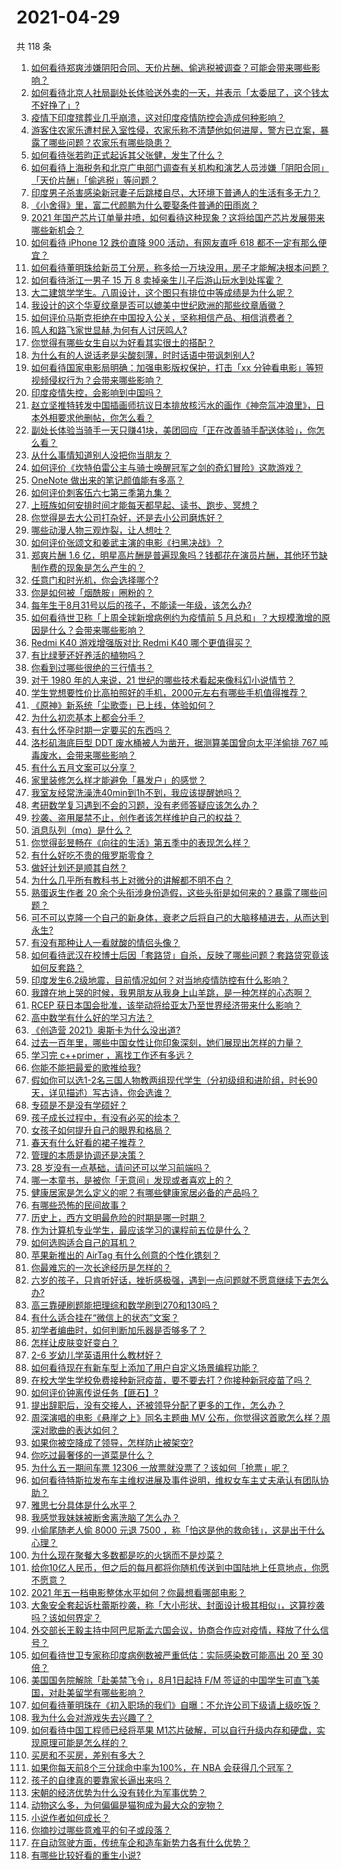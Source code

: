 # 2021-04-29

共 118 条

<!-- BEGIN -->
<!-- 最后更新时间 Thu Apr 29 2021 10:32:06 GMT+0800 (China Standard Time) -->

1. [如何看待郑爽涉嫌阴阳合同、天价片酬、偷逃税被调查？可能会带来哪些影响？](https://www.zhihu.com/question/457029348)
2. [如何看待北京人社局副处长体验送外卖的一天，并表示「太委屈了，这个钱太不好挣了」?](https://www.zhihu.com/question/456959883)
3. [疫情下印度殡葬业几乎崩溃，这对印度疫情防控会造成何种影响？](https://www.zhihu.com/question/456842008)
4. [游客住农家乐遭村民入室性侵，农家乐称不清楚他如何进屋，警方已立案，暴露了哪些问题？农家乐有哪些隐患？](https://www.zhihu.com/question/456979537)
5. [如何看待张若昀正式起诉其父张健，发生了什么？](https://www.zhihu.com/question/457017364)
6. [如何看待上海税务和北京广电部门调查有关机构和演艺人员涉嫌「阴阳合同」「天价片酬」「偷逃税」等问题？](https://www.zhihu.com/question/457028571)
7. [印度男子杀害感染新冠妻子后跳楼自尽，大环境下普通人的生活有多无力？](https://www.zhihu.com/question/456933930)
8. [《小舍得》里，富二代颜鹏为什么要娶条件普通的田雨岚？](https://www.zhihu.com/question/455511910)
9. [2021
   年国产芯片订单量井喷，如何看待这种现象？这将给国产芯片发展带来哪些新机会？](https://www.zhihu.com/question/456099048)
10. [如何看待 iPhone 12 跌价直降 900 活动，有网友直呼 618
    都不一定有那么便宜？](https://www.zhihu.com/question/455284196)
11. [如何看待董明珠给新员工分房，称多给一万块没用，房子才能解决根本问题？](https://www.zhihu.com/question/456846832)
12. [如何看待浙江一男子 15 万 8
    卖掉亲生儿子后游山玩水到处挥霍？](https://www.zhihu.com/question/456944988)
13. [大二建筑学学生。八周设计，这个图只有排位中等成绩是为什么呢？](https://www.zhihu.com/question/456920592)
14. [我设计的这个华夏纹章是否可以媲美中世纪欧洲的那些纹章盾徽？](https://www.zhihu.com/question/456639275)
15. [如何评价马斯克拒绝在中国投入公关，坚称相信产品、相信消费者？](https://www.zhihu.com/question/457012576)
16. [鸣人和路飞家世显赫,为何有人讨厌鸣人?](https://www.zhihu.com/question/455957638)
17. [你觉得有哪些女生自以为好看其实很土的搭配？](https://www.zhihu.com/question/298265287)
18. [为什么有的人说话老是尖酸刻薄，时时话语中带讽刺别人?](https://www.zhihu.com/question/22462053)
19. [如何看待国家电影局明确：加强电影版权保护，打击「xx
    分钟看电影」等短视频侵权行为？会带来哪些影响？](https://www.zhihu.com/question/456948544)
20. [印度疫情失控，会影响到中国吗？](https://www.zhihu.com/question/456775767)
21. [赵立坚推特转发中国插画师抗议日本排放核污水的画作《神奈氚冲浪里》，日本外相要求他删帖，你怎么看？](https://www.zhihu.com/question/456986557)
22. [副处长体验当骑手一天只赚41块，美团回应「正在改善骑手配送体验」，你怎么看？](https://www.zhihu.com/question/457000239)
23. [从什么事情知道别人没把你当朋友？](https://www.zhihu.com/question/360519545)
24. [如何评价《坎特伯雷公主与骑士唤醒冠军之剑的奇幻冒险》这款游戏？](https://www.zhihu.com/question/450893867)
25. [OneNote 做出来的笔记颜值能有多高？](https://www.zhihu.com/question/57139472)
26. [如何评价刺客伍六七第三季第九集？](https://www.zhihu.com/question/456973252)
27. [上班族如何安排时间才能每天都早起、读书、跑步、冥想？](https://www.zhihu.com/question/28042735)
28. [你觉得是去大公司打杂好，还是去小公司磨炼好？](https://www.zhihu.com/question/448879571)
29. [哪些动漫人物三观炸裂，让人想吐？](https://www.zhihu.com/question/368114291)
30. [如何评价张颂文和姜武主演的电影《扫黑决战》？](https://www.zhihu.com/question/455752818)
31. [郑爽片酬 1.6
    亿，明星高片酬是普遍现象吗？钱都花在演员片酬，其他环节缺制作费的现象是怎么产生的？](https://www.zhihu.com/question/456939801)
32. [任意门和时光机，你会选择哪个?](https://www.zhihu.com/question/456985357)
33. [你是如何被「烟酰胺」圈粉的？](https://www.zhihu.com/question/442307294)
34. [每年生于8月31号以后的孩子，不能读一年级，该怎么办?](https://www.zhihu.com/question/456626454)
35. [如何看待世卫称「上周全球新增病例约为疫情前 5
    月总和」？大规模激增的原因是什么？会带来哪些影响？](https://www.zhihu.com/question/456769223)
36. [Redmi K40 游戏增强版对比 Redmi K40
    哪个更值得买？](https://www.zhihu.com/question/456883260)
37. [有比绿萝还好养活的植物吗？](https://www.zhihu.com/question/456246463)
38. [你看到过哪些很绝的三行情书？](https://www.zhihu.com/question/448964234)
39. [对于 1980 年的人来说，21
    世纪的哪些技术看起来像科幻小说情节？](https://www.zhihu.com/question/449367400)
40. [学生党想要性价比高拍照好的手机，2000元左右有哪些手机值得推荐？](https://www.zhihu.com/question/397718205)
41. [《原神》新系统「尘歌壶」已上线，体验如何？](https://www.zhihu.com/question/456970363)
42. [为什么初恋基本上都会分手？](https://www.zhihu.com/question/24684849)
43. [有什么怀孕时期一定要买的东西吗？](https://www.zhihu.com/question/350267804)
44. [洛杉矶海底巨型 DDT 废水桶被人为凿开，据测算美国曾向太平洋偷排 767
    吨毒废水，会带来哪些影响？](https://www.zhihu.com/question/456938149)
45. [有什么五月文案可以分享？](https://www.zhihu.com/question/453507441)
46. [家里装修怎么样才能避免「暴发户」的感觉？](https://www.zhihu.com/question/456246481)
47. [我室友经常洗澡洗40min到1h不到，我应该提醒她吗？](https://www.zhihu.com/question/456731420)
48. [考研数学复习遇到不会的习题，没有老师答疑应该怎么办？](https://www.zhihu.com/question/67632359)
49. [抄袭、盗用屡禁不止，创作者该怎样维护自己的权益？](https://www.zhihu.com/question/456485370)
50. [消息队列（mq）是什么？](https://www.zhihu.com/question/54152397)
51. [你觉得彭昱畅在《向往的生活》第五季中的表现怎么样？](https://www.zhihu.com/question/456372682)
52. [有什么好吃不贵的俄罗斯零食？](https://www.zhihu.com/question/28207146)
53. [做好计划还是顺其自然？](https://www.zhihu.com/question/32159310)
54. [为什么几乎所有教科书上对微分的讲解都不明不白？](https://www.zhihu.com/question/438795295)
55. [熟蛋返生作者 20
    余个头衔涉身份造假，这些头衔是如何来的？暴露了哪些问题？](https://www.zhihu.com/question/456975288)
56. [可不可以克隆一个自己的新身体，衰老之后将自己的大脑移植进去，从而达到永生?](https://www.zhihu.com/question/437796896)
57. [有没有那种让人一看就酸的情侣头像？](https://www.zhihu.com/question/432753689)
58. [如何看待武汉在校博士后因「套路贷」自杀，反映了哪些问题？套路贷究竟该如何反套路？](https://www.zhihu.com/question/456975878)
59. [印度发生6.2级地震，目前情况如何？对当地疫情防控有什么影响？](https://www.zhihu.com/question/456981781)
60. [我蹲在地上哭的时候，我男朋友从我身上山羊跳，是一种怎样的心态啊？](https://www.zhihu.com/question/51865062)
61. [RCEP
    获日本国会批准，该举动将给亚太乃至世界经济带来什么影响？](https://www.zhihu.com/question/456947372)
62. [高中数学有什么好的学习方法？](https://www.zhihu.com/question/311885002)
63. [《创造营 2021》奥斯卡为什么没出道?](https://www.zhihu.com/question/456378028)
64. [过去一百年里，哪些中国女性让你印象深刻，她们展现出怎样的力量？](https://www.zhihu.com/question/456017960)
65. [学习完 c++primer ，离找工作还有多远？](https://www.zhihu.com/question/387856198)
66. [你能不能把最爱的歌推给我?](https://www.zhihu.com/question/456546670)
67. [假如你可以选1-2名三国人物教两组现代学生（分初级组和进阶组，时长90天，详见描述）写古诗，你会选谁？](https://www.zhihu.com/question/456364848)
68. [专硕是不是没有学硕好？](https://www.zhihu.com/question/298325526)
69. [孩子成长过程中，有没有必买的绘本？](https://www.zhihu.com/question/455097697)
70. [女孩子如何提升自己的眼界和格局？](https://www.zhihu.com/question/443769667)
71. [春天有什么好看的裙子推荐？](https://www.zhihu.com/question/449583429)
72. [管理的本质是协调还是决策？](https://www.zhihu.com/question/453320234)
73. [28 岁没有一点基础，请问还可以学习前端吗？](https://www.zhihu.com/question/455074796)
74. [哪一本童书，是被你「无意间」发现或者喜欢上的？](https://www.zhihu.com/question/454404597)
75. [健康居家是怎么定义的呢？有哪些健康家居必备的产品吗？](https://www.zhihu.com/question/455807807)
76. [有哪些恐怖的民间故事？](https://www.zhihu.com/question/453792239)
77. [历史上，西方文明最危险的时期是哪一时期？](https://www.zhihu.com/question/274409322)
78. [作为计算机专业学生，最应该学习的课程前五位是什么？](https://www.zhihu.com/question/19628851)
79. [如何选购适合自己的耳机？](https://www.zhihu.com/question/20141968)
80. [苹果新推出的 AirTag 有什么创意的个性化镌刻？](https://www.zhihu.com/question/455987685)
81. [你最难忘的一次长途经历是怎样的？](https://www.zhihu.com/question/455993042)
82. [六岁的孩子，只肯听好话，挫折感极强，遇到一点问题就不愿意继续下去怎么办?](https://www.zhihu.com/question/31768392)
83. [高三靠硬刷题能把理综和数学刷到270和130吗？](https://www.zhihu.com/question/36834794)
84. [有什么适合挂在“微信上的状态”文案？](https://www.zhihu.com/question/442605862)
85. [初学者编曲时，如何判断加乐器是否够多了？](https://www.zhihu.com/question/444235772)
86. [怎样让皮肤变好变白？](https://www.zhihu.com/question/450658642)
87. [2-6 岁幼儿学英语用什么教材好？](https://www.zhihu.com/question/29772658)
88. [如何看待现在有新车型上添加了用户自定义场景编程功能？](https://www.zhihu.com/question/454267277)
89. [在校大学生学校免费接种新冠疫苗，要不要去打？你接种新冠疫苗了吗？](https://www.zhihu.com/question/447174102)
90. [如何评价钟离传说任务【匪石】?](https://www.zhihu.com/question/456974363)
91. [提出辞职后，没有交接人，还被领导分配了更多的工作，怎么办？](https://www.zhihu.com/question/447715344)
92. [周深演唱的电影《悬崖之上》同名主题曲 MV
    公布，你觉得这首歌怎么样？周深对歌曲的表达如何？](https://www.zhihu.com/question/456950487)
93. [如果你被空降成了领导，怎样防止被架空?](https://www.zhihu.com/question/58585512)
94. [你吃过最奢侈的一道菜是什么？](https://www.zhihu.com/question/284676187)
95. [为什么五一期间车票 12306
    一放票就没票了？该如何「抢票」呢？](https://www.zhihu.com/question/455215736)
96. [如何看待特斯拉发布车主维权进展及事件说明，维权女车主丈夫承认有团队协助？](https://www.zhihu.com/question/456947306)
97. [雅思七分具体是什么水平？](https://www.zhihu.com/question/62020354)
98. [我感觉我妹妹被断舍离洗脑了怎么办？](https://www.zhihu.com/question/289910192)
99. [小偷尾随老人偷 8000 元退 7500
    ，称「怕这是他的救命钱」，这是出于什么心理？](https://www.zhihu.com/question/456602957)
100. [为什么现在聚餐大多数都是吃的火锅而不是炒菜？](https://www.zhihu.com/question/450776646)
101. [给你10亿人民币，但之后的每月都将你随机传送到中国陆地上任意地点，你愿不愿意？](https://www.zhihu.com/question/454152922)
102. [2021 年五一档电影整体水平如何？你最想看哪部电影？](https://www.zhihu.com/question/450815534)
103. [大象安全套起诉杜蕾斯抄袭，称「大小形状、封面设计极其相似」，这算抄袭吗？该如何界定？](https://www.zhihu.com/question/456790436)
104. [外交部长王毅主持中阿巴尼斯孟六国会议，协商合作应对疫情，释放了什么信号？](https://www.zhihu.com/question/456886110)
105. [如何看待世卫专家称印度病例数被严重低估：实际感染数可能高出 20 至 30
     倍？](https://www.zhihu.com/question/456888205)
106. [美国国务院解除「赴美禁飞令」，8月1日起持 F/M
     签证的中国学生可直飞美国，对赴美留学有哪些影响？](https://www.zhihu.com/question/456808004)
107. [如何看待董明珠在《初入职场的我们》自曝：不允许公司下级请上级吃饭？](https://www.zhihu.com/question/456868276)
108. [我为什么会对游戏失去兴趣了？](https://www.zhihu.com/question/456902574)
109. [如何看待中国工程师已经将苹果
     M1芯片破解，可以自行升级内存和硬盘，实现原理可能是怎么样的？](https://www.zhihu.com/question/453213586)
110. [买房和不买房，差别有多大？](https://www.zhihu.com/question/425084039)
111. [如果你每天前8个三分球命中率为100%，在 NBA
     会获得几个冠军？](https://www.zhihu.com/question/456430700)
112. [孩子的自律真的要靠家长逼出来吗？](https://www.zhihu.com/question/436192830)
113. [宋朝的经济优势为什么没有转化为军事优势？](https://www.zhihu.com/question/455435936)
114. [动物这么多，为何偏偏是猫狗成为最大众的宠物？](https://www.zhihu.com/question/455496520)
115. [小说作者如何成长？](https://www.zhihu.com/question/456380028)
116. [你摘抄过哪些意难平的句子或段落？](https://www.zhihu.com/question/430494155)
117. [在自动驾驶方面，传统车企和造车新势力各有什么优势？](https://www.zhihu.com/question/456829827)
118. [有哪些比较好看的重生小说?](https://www.zhihu.com/question/311447766)

<!-- END -->
